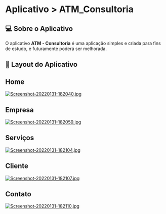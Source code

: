 # Aplicativo > ATM_Consultoria

## :computer: Sobre o Aplicativo 
O aplicativo **ATM - Consultoria** é uma aplicação simples e criada para fins de estudo, e futuramente poderá ser melhorada.

## :art: Layout do Aplicativo

## Home
[![Screenshot-20220131-182040.jpg](https://i.postimg.cc/XqCRJnjL/Screenshot-20220131-182040.jpg)](https://postimg.cc/SYmT1FzY)

## Empresa
[![Screenshot-20220131-182059.jpg](https://i.postimg.cc/VNvHvz4t/Screenshot-20220131-182059.jpg)](https://postimg.cc/wtKkb8Cx)


## Serviços
[![Screenshot-20220131-182104.jpg](https://i.postimg.cc/bNqgdzwv/Screenshot-20220131-182104.jpg)](https://postimg.cc/Lh0LbFfd)


## Cliente
[![Screenshot-20220131-182107.jpg](https://i.postimg.cc/cJtMPCXF/Screenshot-20220131-182107.jpg)](https://postimg.cc/KKFMMGXT)


## Contato
[![Screenshot-20220131-182110.jpg](https://i.postimg.cc/tJkhFx44/Screenshot-20220131-182110.jpg)](https://postimg.cc/Zv9BS0NG)


